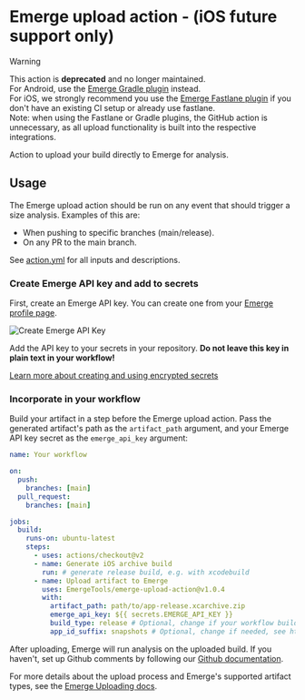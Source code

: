 # Emerge upload action - (iOS future support only)

> [!WARNING]
> This action is **deprecated** and no longer maintained.\
> For Android, use the [Emerge Gradle plugin](https://docs.emergetools.com/docs/gradle-plugin) instead.\
> For iOS, we strongly recommend you use the [Emerge Fastlane plugin](https://docs.emergetools.com/docs/fastlane) if you don't have an existing CI setup or already use fastlane.\
> Note: when using the Fastlane or Gradle plugins, the GitHub action is unnecessary, as all upload functionality is built into the respective integrations.

Action to upload your build directly to Emerge for analysis.

## Usage

The Emerge upload action should be run on any event that should trigger a size analysis. Examples of this are:

- When pushing to specific branches (main/release).
- On any PR to the main branch.

See [action.yml](https://github.com/EmergeTools/emerge-upload-action/blob/main/action.yml) for all inputs and
descriptions.

### Create Emerge API key and add to secrets

First, create an Emerge API key. You can create one from your [Emerge profile page](https://www.emergetools.com/profile).

![Create Emerge API Key](./docs/api_key.png)

Add the API key to your secrets in your repository. **Do not leave this key in plain text in your workflow!**

[Learn more about creating and using encrypted secrets](https://help.github.com/en/actions/automating-your-workflow-with-github-actions/creating-and-using-encrypted-secrets)

### Incorporate in your workflow

Build your artifact in a step before the Emerge upload action. Pass the generated artifact's path as the `artifact_path`
argument, and your Emerge API key secret as the `emerge_api_key` argument:

```yaml
name: Your workflow

on:
  push:
    branches: [main]
  pull_request:
    branches: [main]

jobs:
  build:
    runs-on: ubuntu-latest
    steps:
      - uses: actions/checkout@v2
      - name: Generate iOS archive build
        run: # generate release build, e.g. with xcodebuild
      - name: Upload artifact to Emerge
        uses: EmergeTools/emerge-upload-action@v1.0.4
        with:
          artifact_path: path/to/app-release.xcarchive.zip
          emerge_api_key: ${{ secrets.EMERGE_API_KEY }}
          build_type: release # Optional, change if your workflow builds a specific type
          app_id_suffix: snapshots # Optional, change if needed, see https://docs.emergetools.com/docs/integrate-into-ci#which-builds-should-be-uploaded
```

After uploading, Emerge will run analysis on the uploaded build. If you haven't, set up Github comments by following
our [Github documentation](https://docs.emergetools.com/docs/github).

For more details about the upload process and Emerge's supported artifact types, see
the [Emerge Uploading docs](https://docs.emergetools.com/docs/uploading-basics).
